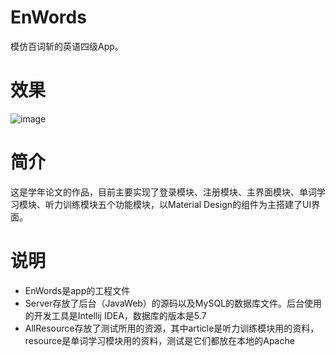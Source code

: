 # EnWords
模仿百词斩的英语四级App。
# 效果
![image](https://github.com/limingbang/EnWords/blob/master/app.gif)
# 简介
这是学年论文的作品，目前主要实现了登录模块、注册模块、主界面模块、单词学习模块、听力训练模块五个功能模块，以Material Design的组件为主搭建了UI界面。
# 说明
- EnWords是app的工程文件
- Server存放了后台（JavaWeb）的源码以及MySQL的数据库文件。后台使用的开发工具是Intellij IDEA，数据库的版本是5.7
- AllResource存放了测试所用的资源，其中article是听力训练模块用的资料，resource是单词学习模块用的资料，测试是它们都放在本地的Apache
